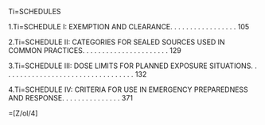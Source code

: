 Ti=SCHEDULES

1.Ti=SCHEDULE I: EXEMPTION AND CLEARANCE. . . . . . . . . . . . . . . . . 105

2.Ti=SCHEDULE II: CATEGORIES FOR SEALED SOURCES USED IN COMMON PRACTICES. . . . . . . . . . . . . . . . . . . . . . 129

3.Ti=SCHEDULE III: DOSE LIMITS FOR PLANNED EXPOSURE SITUATIONS. . . . . . . . . . . . . . . . . . . . . . . . . . . . . . . . . . 132

4.Ti=SCHEDULE IV: CRITERIA FOR USE IN EMERGENCY PREPAREDNESS AND RESPONSE. . . . . . . . . . . . . . . 371

=[Z/ol/4]
